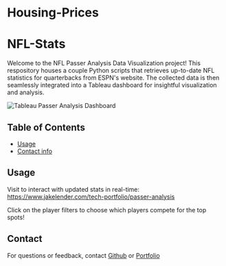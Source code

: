 # Housing-Prices


# NFL-Stats
Welcome to the NFL Passer Analysis Data Visualization project! This respository houses a couple Python scripts that retrieves up-to-date NFL statistics for quarterbacks from ESPN's website. The collected data is then seamlessly integrated into a Tableau dashboard for insightful visualization and analysis.

![Tableau Passer Analysis Dashboard](GithubPasser.jpeg)


## Table of Contents
- [Usage](#usage)
- [Contact info](#contact)

## Usage
Visit to interact with updated stats in real-time: https://www.jakelender.com/tech-portfolio/passer-analysis

Click on the player filters to choose which players compete for the top spots!

## Contact
For questions or feedback, contact [Github](https://github.com/JacobLender) or [Portfolio](https://www.jakelender.com/aboutme)
